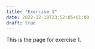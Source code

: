 ```yaml
---
title: "Exercise 1"
date: 2022-12-10T23:52:05+01:00
draft: true
---
```


This is the page for exercise 1.

